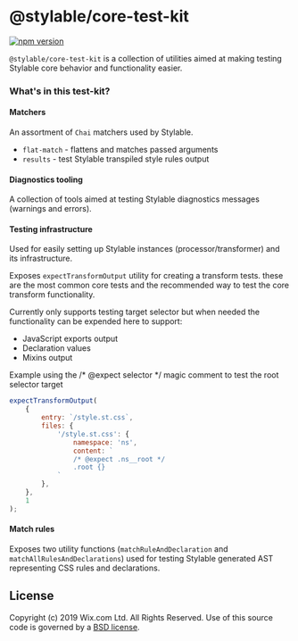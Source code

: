 # @stylable/core-test-kit

[![npm version](https://img.shields.io/npm/v/@stylable/core-test-kit.svg)](https://www.npmjs.com/package/stylable/core-test-kit)

`@stylable/core-test-kit` is a collection of utilities aimed at making testing Stylable core behavior and functionality easier.

### What's in this test-kit?

#### Matchers

An assortment of `Chai` matchers used by Stylable.

- `flat-match` - flattens and matches passed arguments
- `results` - test Stylable transpiled style rules output

#### Diagnostics tooling

A collection of tools aimed at testing Stylable diagnostics messages (warnings and errors).

#### Testing infrastructure

Used for easily setting up Stylable instances (processor/transformer) and its infrastructure.

Exposes `expectTransformOutput` utility for creating a transform tests. these are the most common core tests and the recommended way to test the core transform functionality.

Currently only supports testing target selector but when needed the functionality can be expended here to support: 

* JavaScript exports output
* Declaration values
* Mixins output  

Example using the /* @expect selector */ magic comment to test the root selector target 

```js
expectTransformOutput(
    {
        entry: `/style.st.css`,
        files: {
            '/style.st.css': {
                namespace: 'ns',
                content: `
                /* @expect .ns__root */
                .root {}
            `
        },
    },
    1
);
```



#### Match rules

Exposes two utility functions (`matchRuleAndDeclaration` and `matchAllRulesAndDeclarations`) used for testing Stylable generated AST representing CSS rules and declarations.

## License

Copyright (c) 2019 Wix.com Ltd. All Rights Reserved. Use of this source code is governed by a [BSD license](./LICENSE).
